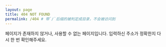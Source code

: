 ```yaml
---
layout: page
title: 404 NOT FOUND
permalink: /404 # 带`/`后缀的被判定成目录，不会被访问到
---
```

페이지가 존재하지 않거나, 사용할 수 없는 페이지입니다. 입력하신 주소가 정확한지 다시 한 번 확인해주세요.

